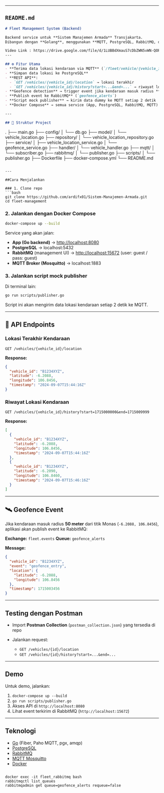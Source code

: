 
---

## `README.md`

```markdown
# Fleet Management System (Backend)

Backend service untuk **Sistem Manajemen Armada** Transjakarta.  
Dibangun dengan **Golang**, menggunakan **MQTT, PostgreSQL, RabbitMQ, dan Docker**.

Video Link : https://drive.google.com/file/d/1LUBBdXmauS7cDbZWN5vWN-QOPr95KRKi/view?usp=sharing
---

## ⚙️ Fitur Utama
- **Terima data lokasi kendaraan via MQTT** (`/fleet/vehicle/{vehicle_id}/location`)
- **Simpan data lokasi ke PostgreSQL**
- **REST API**:
  - `GET /vehicles/{vehicle_id}/location` → lokasi terakhir
  - `GET /vehicles/{vehicle_id}/history?start=...&end=...` → riwayat lokasi
- **Geofence detection** → trigger event jika kendaraan masuk radius **50m**
- **Publish event ke RabbitMQ** (`geofence_alerts`)
- **Script mock publisher** → kirim data dummy ke MQTT setiap 2 detik
- **Docker Compose** → semua service (App, PostgreSQL, RabbitMQ, MQTT) jalan otomatis

---

## 📂 Struktur Project
```

.
├── main.go
├── config/
│   └── db.go
├── model/
│   └── vehicle\_location.go
├── repository/
│   └── vehicle\_location\_repository.go
├── service/
│   ├── vehicle\_location\_service.go
│   └── geofence\_service.go
├── handler/
│   └── vehicle\_handler.go
├── mqtt/
│   └── subscriber.go
├── rabbitmq/
│   └── publisher.go
├── scripts/
│   └── publisher.go
├── Dockerfile
├── docker-compose.yml
└── README.md

````

---

##Cara Menjalankan

### 1. Clone repo
```bash
git clone https://github.com/ardifx01/Sistem-Manajemen-Armada.git
cd fleet-management
````

### 2. Jalankan dengan Docker Compose

```bash
docker-compose up --build
```

Service yang akan jalan:

* **App (Go backend)** → [http://localhost:8080](http://localhost:8080)
* **PostgreSQL** → localhost:5432
* **RabbitMQ** (management UI) → [http://localhost:15672](http://localhost:15672) (user: guest / pass: guest)
* **MQTT Broker (Mosquitto)** → localhost:1883

### 3. Jalankan script mock publisher

Di terminal lain:

```bash
go run scripts/publisher.go
```

Script ini akan mengirim data lokasi kendaraan setiap 2 detik ke MQTT.

---

## 📡 API Endpoints

### Lokasi Terakhir Kendaraan

```http
GET /vehicles/{vehicle_id}/location
```

**Response:**

```json
{
  "vehicle_id": "B1234XYZ",
  "latitude": -6.2088,
  "longitude": 106.8456,
  "timestamp": "2024-09-07T15:44:16Z"
}
```

### Riwayat Lokasi Kendaraan

```http
GET /vehicles/{vehicle_id}/history?start=1715000000&end=1715009999
```

**Response:**

```json
[
  {
    "vehicle_id": "B1234XYZ",
    "latitude": -6.2088,
    "longitude": 106.8456,
    "timestamp": "2024-09-07T15:44:16Z"
  },
  {
    "vehicle_id": "B1234XYZ",
    "latitude": -6.2090,
    "longitude": 106.8460,
    "timestamp": "2024-09-07T15:46:16Z"
  }
]
```

---

## 🛰️ Geofence Event

Jika kendaraan masuk radius **50 meter** dari titik Monas (`-6.2088, 106.8456`), aplikasi akan publish event ke RabbitMQ:

**Exchange:** `fleet.events`
**Queue:** `geofence_alerts`

**Message:**

```json
{
  "vehicle_id": "B1234XYZ",
  "event": "geofence_entry",
  "location": {
    "latitude": -6.2088,
    "longitude": 106.8456
  },
  "timestamp": 1715003456
}
```

---

## Testing dengan Postman

* Import **Postman Collection** (`postman_collection.json`) yang tersedia di repo
* Jalankan request:

  * `GET /vehicles/{id}/location`
  * `GET /vehicles/{id}/history?start=...&end=...`

---

## Demo

Untuk demo, jalankan:

1. `docker-compose up --build`
2. `go run scripts/publisher.go`
3. Akses API di `http://localhost:8080`
4. Lihat event terkirim di RabbitMQ (`http://localhost:15672`)

---

## Teknologi

* [Go](https://go.dev/) (Fiber, Paho MQTT, pgx, amqp)
* [PostgreSQL](https://www.postgresql.org/)
* [RabbitMQ](https://www.rabbitmq.com/)
* [MQTT Mosquitto](https://mosquitto.org/)
* [Docker](https://www.docker.com/)

```

docker exec -it fleet_rabbitmq bash
rabbitmqctl list_queues
rabbitmqadmin get queue=geofence_alerts requeue=false
